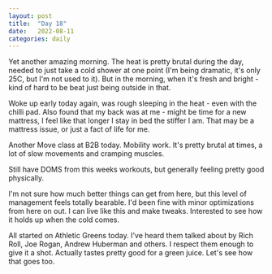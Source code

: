 ```yaml
---
layout: post
title:  "Day 18"
date:   2022-08-11
categories: daily
---	
```

Yet another amazing morning. The heat is pretty brutal during the day, needed to just take a cold shower at one point (I'm being dramatic, it's only 25C, but I'm not used to it). But in the morning, when it's fresh and bright - kind of hard to be beat just being outside in that.

Woke up early today again, was rough sleeping in the heat - even with the chilli pad. Also found that my back was at me - might be time for a new mattress, I feel like that longer I stay in bed the stiffer I am. That may be a mattress issue, or just a fact of life for me.

Another Move class at B2B today. Mobility work. It's pretty brutal at times, a lot of slow movements and cramping muscles.

Still have DOMS from this weeks workouts, but generally feeling pretty good physically. 

I'm not sure how much better things can get from here, but this level of management feels totally bearable. I'd been fine with minor optimizations from here on out. I can live like this and make tweaks. Interested to see how it holds up when the cold comes.

All started on Athletic Greens today. I've heard them talked about by Rich Roll, Joe Rogan, Andrew Huberman and others. I respect them enough to give it a shot. Actually tastes pretty good for a green juice. Let's see how that goes too. 
